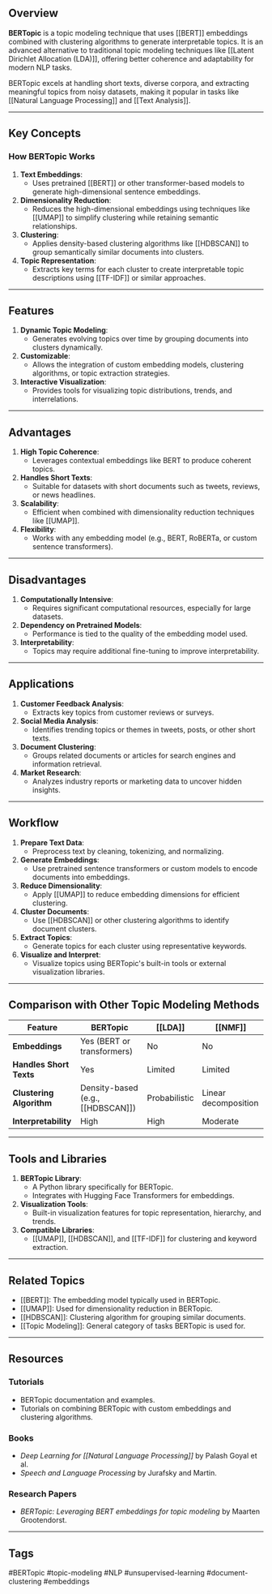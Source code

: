 ## Overview
**BERTopic** is a topic modeling technique that uses [[BERT]] embeddings combined with clustering algorithms to generate interpretable topics. It is an advanced alternative to traditional topic modeling techniques like [[Latent Dirichlet Allocation (LDA)]], offering better coherence and adaptability for modern NLP tasks.

BERTopic excels at handling short texts, diverse corpora, and extracting meaningful topics from noisy datasets, making it popular in tasks like [[Natural Language Processing]] and [[Text Analysis]].

---

## Key Concepts

### How BERTopic Works
1. **Text Embeddings**:
   - Uses pretrained [[BERT]] or other transformer-based models to generate high-dimensional sentence embeddings.
2. **Dimensionality Reduction**:
   - Reduces the high-dimensional embeddings using techniques like [[UMAP]] to simplify clustering while retaining semantic relationships.
3. **Clustering**:
   - Applies density-based clustering algorithms like [[HDBSCAN]] to group semantically similar documents into clusters.
4. **Topic Representation**:
   - Extracts key terms for each cluster to create interpretable topic descriptions using [[TF-IDF]] or similar approaches.

---

## Features

1. **Dynamic Topic Modeling**:
   - Generates evolving topics over time by grouping documents into clusters dynamically.
2. **Customizable**:
   - Allows the integration of custom embedding models, clustering algorithms, or topic extraction strategies.
3. **Interactive Visualization**:
   - Provides tools for visualizing topic distributions, trends, and interrelations.

---

## Advantages

1. **High Topic Coherence**:
   - Leverages contextual embeddings like BERT to produce coherent topics.
2. **Handles Short Texts**:
   - Suitable for datasets with short documents such as tweets, reviews, or news headlines.
3. **Scalability**:
   - Efficient when combined with dimensionality reduction techniques like [[UMAP]].
4. **Flexibility**:
   - Works with any embedding model (e.g., BERT, RoBERTa, or custom sentence transformers).

---

## Disadvantages

1. **Computationally Intensive**:
   - Requires significant computational resources, especially for large datasets.
2. **Dependency on Pretrained Models**:
   - Performance is tied to the quality of the embedding model used.
3. **Interpretability**:
   - Topics may require additional fine-tuning to improve interpretability.

---

## Applications

1. **Customer Feedback Analysis**:
   - Extracts key topics from customer reviews or surveys.
2. **Social Media Analysis**:
   - Identifies trending topics or themes in tweets, posts, or other short texts.
3. **Document Clustering**:
   - Groups related documents or articles for search engines and information retrieval.
4. **Market Research**:
   - Analyzes industry reports or marketing data to uncover hidden insights.

---

## Workflow

1. **Prepare Text Data**:
   - Preprocess text by cleaning, tokenizing, and normalizing.
2. **Generate Embeddings**:
   - Use pretrained sentence transformers or custom models to encode documents into embeddings.
3. **Reduce Dimensionality**:
   - Apply [[UMAP]] to reduce embedding dimensions for efficient clustering.
4. **Cluster Documents**:
   - Use [[HDBSCAN]] or other clustering algorithms to identify document clusters.
5. **Extract Topics**:
   - Generate topics for each cluster using representative keywords.
6. **Visualize and Interpret**:
   - Visualize topics using BERTopic's built-in tools or external visualization libraries.

---

## Comparison with Other Topic Modeling Methods

| Feature                  | BERTopic                         | [[LDA]]                          | [[NMF]]                          |
|--------------------------|-----------------------------------|-----------------------------------|-----------------------------------|
| **Embeddings**           | Yes (BERT or transformers)       | No                                | No                                |
| **Handles Short Texts**  | Yes                              | Limited                           | Limited                           |
| **Clustering Algorithm** | Density-based (e.g., [[HDBSCAN]]) | Probabilistic                    | Linear decomposition              |
| **Interpretability**     | High                             | High                              | Moderate                          |

---

## Tools and Libraries

1. **BERTopic Library**:
   - A Python library specifically for BERTopic.
   - Integrates with Hugging Face Transformers for embeddings.
2. **Visualization Tools**:
   - Built-in visualization features for topic representation, hierarchy, and trends.
3. **Compatible Libraries**:
   - [[UMAP]], [[HDBSCAN]], and [[TF-IDF]] for clustering and keyword extraction.

---

## Related Topics

- [[BERT]]: The embedding model typically used in BERTopic.
- [[UMAP]]: Used for dimensionality reduction in BERTopic.
- [[HDBSCAN]]: Clustering algorithm for grouping similar documents.
- [[Topic Modeling]]: General category of tasks BERTopic is used for.

---

## Resources

### Tutorials
- BERTopic documentation and examples.
- Tutorials on combining BERTopic with custom embeddings and clustering algorithms.

### Books
- *Deep Learning for [[Natural Language Processing]]* by Palash Goyal et al.
- *Speech and Language Processing* by Jurafsky and Martin.

### Research Papers
- *BERTopic: Leveraging BERT embeddings for topic modeling* by Maarten Grootendorst.

---

## Tags
#BERTopic #topic-modeling #NLP #unsupervised-learning #document-clustering #embeddings